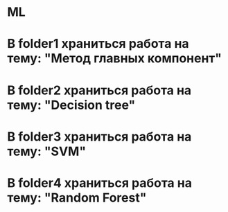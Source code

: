 # ML
# В folder1 храниться работа на тему: "Метод главных компонент"
# В folder2 храниться работа на тему: "Decision tree"
# В folder3 храниться работа на тему: "SVM"
# В folder4 храниться работа на тему: "Random Forest"
